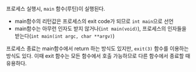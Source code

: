 프로세스 실행시, `main` 함수(루틴)이 실행된다. 
- main함수의 리턴값은 프로세스의 exit code가 되므로 `int main`으로 선언
- main함수는 아무런 인자도 받지 않거나(`int main(void)`), 프로세스의 인자들을 받는다(`int main(int argc, char **argv)`)

프로세스 종료는 main함수에서 return 하는 방식도 있지만, `exit(3)` 함수를 이용하는 방식도 있다. 이때 exit 함수는 모든 함수에서 호출 가능하므로 다른 함수에서 종료할 때 유용하다. 
